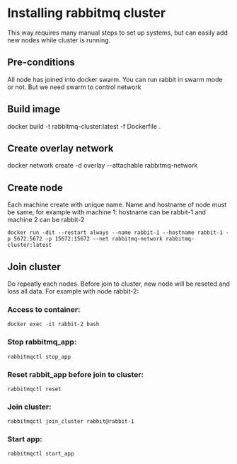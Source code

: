 # Installing rabbitmq cluster
This way requires many manual steps to set up systems, but can easily add new nodes while cluster is running.

## Pre-conditions
All node has joined into docker swarm.
You can run rabbit in swarm mode or not. But we need swarm to control network

## Build image
docker build -t rabbitmq-cluster:latest -f Dockerfile .

## Create overlay network
docker network create -d overlay --attachable rabbitmq-network

## Create node
Each machine create with unique name. 
Name and hostname of node must be same, for example with machine 1: hostname can be rabbit-1 and machine 2 can be rabbit-2
```
docker run -dit --restart always --name rabbit-1 --hostname rabbit-1 -p 5672:5672 -p 15672:15672 --net rabbitmq-network rabbitmq-cluster:latest
```
## Join cluster
Do repeatly each nodes. Before join to cluster, new node will be reseted and loss all data.
For example with node rabbit-2:

### Access to container:
```
docker exec -it rabbit-2 bash
```
### Stop rabbitmq_app:
```
rabbitmqctl stop_app
```
### Reset rabbit_app before join to cluster:
```
rabbitmqctl reset
```
### Join cluster:
```
rabbitmqctl join_cluster rabbit@rabbit-1
```
### Start app:
```
rabbitmqctl start_app
```
